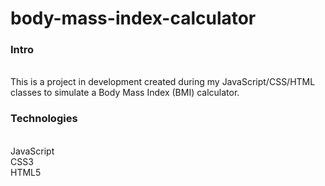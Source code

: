# body-mass-index-calculator

<h3>Intro</h3><br>
This is a project in development created during my JavaScript/CSS/HTML classes to simulate a Body Mass Index (BMI) calculator.

<h3>Technologies</h3><br>
JavaScript<br>
CSS3<br>
HTML5<br>
